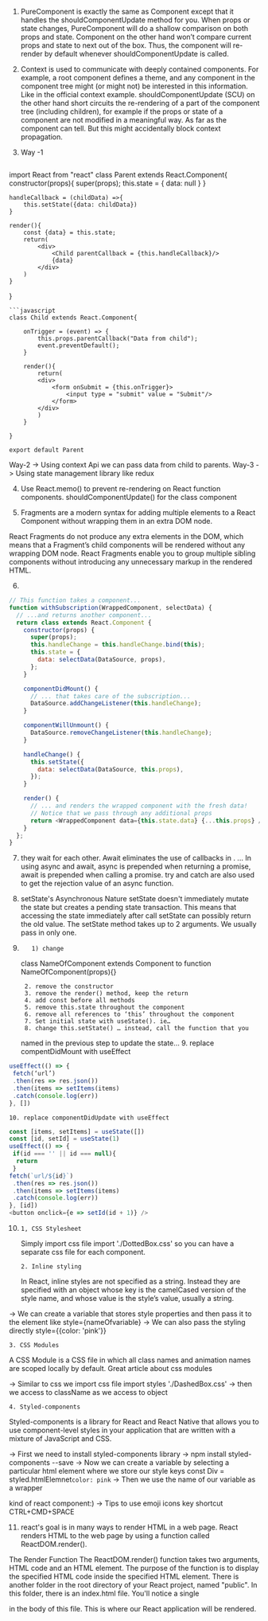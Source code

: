 1. PureComponent is exactly the same as Component except that it handles the shouldComponentUpdate method for you. When props or state changes, PureComponent will do a shallow comparison on both props and state. Component on the other hand won’t compare current props and state to next out of the box. Thus, the component will re-render by default whenever shouldComponentUpdate is called.

2. Context is used to communicate with deeply contained components. For example, a root component defines a theme, and any component in the component tree might (or might not) be interested in this information. Like in the official context example.
   shouldComponentUpdate (SCU) on the other hand short circuits the re-rendering of a part of the component tree (including children), for example if the props or state of a component are not modified in a meaningful way. As far as the component can tell. But this might accidentally block context propagation.

3. Way -1
   ```javascript
import React from "react"
class Parent extends React.Component{
constructor(props){
super(props);
this.state = {
data: null
}
}

    handleCallback = (childData) =>{
        this.setState({data: childData})
    }

    render(){
        const {data} = this.state;
        return(
            <div>
                <Child parentCallback = {this.handleCallback}/>
                {data}
            </div>
        )
    }

}
```
```javascript
class Child extends React.Component{

    onTrigger = (event) => {
        this.props.parentCallback("Data from child");
        event.preventDefault();
    }

    render(){
        return(
        <div>
            <form onSubmit = {this.onTrigger}>
                <input type = "submit" value = "Submit"/>
            </form>
        </div>
        )
    }

}

export default Parent

````

Way-2 -> Using context Api we can pass data from child to parents.
Way-3 -> Using state management library like redux


4. Use React.memo() to prevent re-rendering on React function components.
   shouldComponentUpdate() for the class component


5. Fragments are a modern syntax for adding multiple elements to a React Component without
   wrapping them in an extra DOM node.

React Fragments do not produce any extra elements in the DOM, which means that a Fragment’s
child components will be rendered without any wrapping DOM node. React Fragments enable you
to group multiple sibling components without introducing any unnecessary markup in the rendered HTML.

6.

```javascript
// This function takes a component...
function withSubscription(WrappedComponent, selectData) {
  // ...and returns another component...
  return class extends React.Component {
    constructor(props) {
      super(props);
      this.handleChange = this.handleChange.bind(this);
      this.state = {
        data: selectData(DataSource, props),
      };
    }

    componentDidMount() {
      // ... that takes care of the subscription...
      DataSource.addChangeListener(this.handleChange);
    }

    componentWillUnmount() {
      DataSource.removeChangeListener(this.handleChange);
    }

    handleChange() {
      this.setState({
        data: selectData(DataSource, this.props),
      });
    }

    render() {
      // ... and renders the wrapped component with the fresh data!
      // Notice that we pass through any additional props
      return <WrappedComponent data={this.state.data} {...this.props} />;
    }
  };
}
````

7.  they wait for each other. Await eliminates the use of callbacks in . ...
    In using async and await, async is prepended when returning a promise, await is
    prepended when calling a promise. try and catch are also used to get the rejection
    value of an async function.

8.  setState's Asynchronous Nature
    setState doesn't immediately mutate the state but creates a pending state
    transaction. This means that accessing the state immediately after call setState
    can possibly return the old value. The setState method takes up to 2 arguments.
    We usually pass in only one.

9.        1) change

    class NameOfComponent extends Component
    to
    function NameOfComponent(props){}

        2. remove the constructor
        3. remove the render() method, keep the return
        4. add const before all methods
        5. remove this.state throughout the component
        6. remove all references to ‘this’ throughout the component
        7. Set initial state with useState(). ie…
        8. change this.setState() … instead, call the function that you

    named in the previous step to update the state… 9. replace compentDidMount with useEffect

```javascript
useEffect(() => {
 fetch(‘url’)
 .then(res => res.json())
 .then(items => setItems(items)
 .catch(console.log(err))
}, [])
```

    10. replace componentDidUpdate with useEffect

```javascript
const [items, setItems] = useState([])
const [id, setId] = useState(1)
useEffect(() => {
 if(id === '' || id === null){
  return
 }
fetch(`url/${id}`)
 .then(res => res.json())
 .then(items => setItems(items)
 .catch(console.log(err))
}, [id])
<button onclick={e => setId(id + 1)} />
```

10.     1, CSS Stylesheet

    Simply import css file import './DottedBox.css' so you can have a separate css file for each component.

        2. Inline styling

    In React, inline styles are not specified as a string. Instead they are specified with an object whose
    key is the camelCased version of the style name, and whose value is the style’s value, usually a string.

-> We can create a variable that stores style properties and then pass it to the element like style={nameOfvariable}
-> We can also pass the styling directly style={{color: 'pink'}}

    3. CSS Modules

A CSS Module is a CSS file in which all class names and animation names are scoped locally by default.
Great article about css modules

-> Similar to css we import css file import styles './DashedBox.css'
-> then we access to className as we access to object

    4. Styled-components

Styled-components is a library for React and React Native that allows you to use component-level styles in
your application that are written with a mixture of JavaScript and CSS.

-> First we need to install styled-components library
-> npm install styled-components --save
-> Now we can create a variable by selecting a particular html element where we store our style keys const Div = styled.htmlElemnet`color: pink`
-> Then we use the name of our variable as a wrapper <Div></Div> kind of react component:)
-> Tips to use emoji icons key shortcut CTRL+CMD+SPACE

11. react's goal is in many ways to render HTML in a web page.
    React renders HTML to the web page by using a function called ReactDOM.render().

The Render Function
The ReactDOM.render() function takes two arguments, HTML code and an HTML element.
The purpose of the function is to display the specified HTML code inside the specified HTML element.
There is another folder in the root directory of your React project, named "public". In this folder, there is an index.html file.
You'll notice a single <div> in the body of this file. This is where our React application will be rendered.
